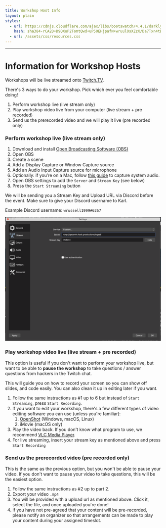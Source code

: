```yaml
---
title: Workshop Host Info
layout: plain
styles:
  - url: https://cdnjs.cloudflare.com/ajax/libs/bootswatch/4.4.1/darkly/bootstrap.min.css
    hash: sha384-rCA2D+D9QXuP2TomtQwd+uP50EHjpafN+wruul0sXZzX/Da7Txn4tB9aLMZV4DZm
  - url: /assets/css/resources.css
---
```

---

# Information for Workshop Hosts

Workshops will be live streamed onto [Twitch.TV](https://twitch.tv/hackquarantine).

There's 3 ways to do your workshop. Pick which ever you feel comfortable doing!

1. Perform workshop live (live stream only)
2. Play workshop video live from your computer (live stream + pre recorded)
3. Send us the prerecorded video and we will play it live (pre recorded only)

### Perform workshop live (live stream only)

1. Download and install [Open Broadcasting Software (OBS)](https://obsproject.com/)
2. Open OBS
3. Create a scene
4. Add a Display Capture or Window Capture source
5. Add an Audio Input Capture source for microphone
6. Optionally: if you’re on a Mac, follow [this guide](https://obsproject.com/forum/resources/os-x-capture-audio-with-ishowu-audio-capture.505/) to capture system audio.
7. Open OBS settings to add the `Server` and `Stream Key` (see below)
8. Press the `Start Streaming` button


We will be sending you a Stream Key and Upload URL via Discord before the event. Make sure to give your Discord username to Karl. 

Example Discord username: `wrussell1999#6267`

<img src="assets/img/workshops/obs_settings.png" height="400">

### Play workshop video live (live stream + pre recorded)

This option is useful if you don't want to perform your workshop live, but want to be able to **pause the workshop** to take questions / answer questions from hackers in the Twitch chat.

This will guide you on how to record your screen so you can show off slides, and code easily. You can also clean it up in editing later if you want.

1. Follow the same instructions as #1 up to 6 but instead of `Start Streaming`, press `Start Recording`.
2. If you want to edit your workshop, there's a few different types of video editing software you can use (unless you're familiar):
   1. [OpenShot](https://www.openshot.org/) (Windows, macOS, Linux)
   2. iMovie (macOS only)
3. Play the video back. If you don't know what program to use, we recommend [VLC Media Player](https://www.videolan.org/vlc/index.en-GB.html).
4. For live streaming, insert your stream key as mentioned above and press `Start Recording`

### Send us the prerecorded video (pre recorded only)

This is the same as the previous option, but you won't be able to pause your video. If you don't want to pause your video to take questions, this will be the easiest option.

1. Follow the same instructions as #2 up to part 2.
2. Export your video `.mp4` 
3. You will be provided with a upload url as mentioned above. Click it, select the file, and once uploaded you're done!
4. If you have not pre-agreed that your content will be pre-recorded, please notify an organizer so that arrangements can be made to play your content during your assigned timeslot.
